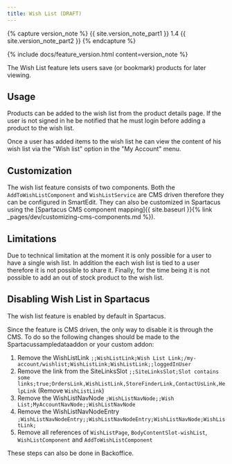 ```yaml
---
title: Wish List (DRAFT)
---
```


{% capture version_note %}
{{ site.version_note_part1 }} 1.4 {{ site.version_note_part2 }}
{% endcapture %}

{% include docs/feature_version.html content=version_note %}

The Wish List feature lets users save (or bookmark) products for later viewing.

## Usage

Products can be added to the wish list from the product details page. If the user is not signed in he be notified that he must login before adding a product to the wish list.

Once a user has added items to the wish list he can view the content of his wish list via the "Wish list" option in the "My Account" menu.

## Customization

The wish list feature consists of two components. Both the `AddToWishListComponent` and `WishListService` are CMS driven therefore they can be configured in SmartEdit. They can also be customized in Spartacus using the [Spartacus CMS component mapping]{{ site.baseurl }}{% link _pages/dev/customizing-cms-components.md %}).

## Limitations

Due to technical limitation at the moment it is only possible for a user to have a single wish list. In addition the each wish list is tied to a user therefore it is not possible to share it. Finally, for the time being it is not possible to add an out of stock product to the wish list.

## Disabling Wish List in Spartacus

The wish list feature is enabled by default in Spartacus.

Since the feature is CMS driven, the only way to disable it is through the CMS. To do so the following changes should be made to the Spartacussampledataaddon or your custom addon:

1. Remove the WishListLink
   `;;WishListLink;Wish List Link;/my-account/wishlist;WishListLink;WishListLink;;loggedInUser`
2. Remove the link from the SiteLinksSlot
   `;;SiteLinksSlot;Slot contains some links;true;OrdersLink,WishListLink,StoreFinderLink,ContactUsLink,HelpLink` (Remove `WishListLink`)
3. Remove the WishListNavNode
   `;WishListNavNode;;Wish List;MyAccountNavNode;;WishListNavNode`
4. Remove the WishListNavNodeEntry
   `;WishListNavNodeEntry;;WishListNavNodeEntry;WishListNavNode;WishListLink;`
5. Remove all references of `WishListPage`, `BodyContentSlot-wishList`, `WishListComponent` and `AddToWishListComponent`

These steps can also be done in Backoffice.
